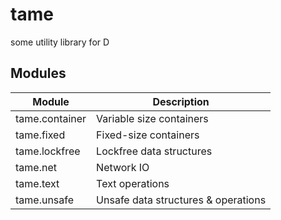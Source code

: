 # tame

some utility library for D

## Modules
| Module         | Description                         |
| -------------- | ----------------------------------- |
| tame.container | Variable size containers            |
| tame.fixed     | Fixed-size containers               |
| tame.lockfree  | Lockfree data structures            |
| tame.net       | Network IO                          |
| tame.text      | Text operations                     |
| tame.unsafe    | Unsafe data structures & operations |
